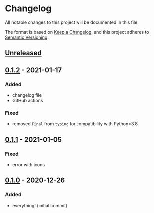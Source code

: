 # Changelog
All notable changes to this project will be documented in this file.

The format is based on [Keep a Changelog](https://keepachangelog.com/en/1.0.0/),
and this project adheres to [Semantic Versioning](https://semver.org/spec/v2.0.0.html).

<!--
Types of changes:
- `Added`      for new features.
- `Changed`    for changes in existing functionality.
- `Deprecated` for soon-to-be removed features.
- `Removed`    for now removed features.
- `Fixed`      for any bug fixes.
- `Security`    in case of vulnerabilities.
-->

## [Unreleased]

## [0.1.2] - 2021-01-17
### Added
- changelog file
- GitHub actions
### Fixed
- removed `Final` from `typing` for compatibility with Python<3.8

## [0.1.1] - 2021-01-05
### Fixed
- error with icons

## [0.1.0] - 2020-12-26
### Added
- everything! (initial commit)

[Unreleased]: https://github.com/tjangoW/computerSitTimer/compare/v0.1.2...HEAD
[0.1.2]: https://github.com/tjangoW/computerSitTimer/compare/v0.1.1...v0.1.2
[0.1.1]: https://github.com/tjangoW/computerSitTimer/compare/v0.1.0...v0.1.1
[0.1.0]: https://github.com/tjangoW/computerSitTimer/releases/tag/v0.1.0
